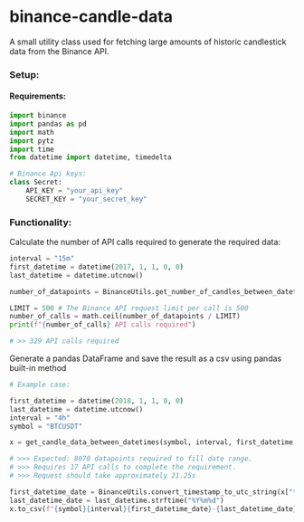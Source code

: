 # binance-candle-data

A small utility class used for fetching large amounts of historic candlestick data from the Binance API.

### Setup:

#### Requirements:
```python
import binance
import pandas as pd
import math
import pytz
import time
from datetime import datetime, timedelta

# Binance Api keys:
class Secret:
    API_KEY = "your_api_key"
    SECRET_KEY = "your_secret_key"
```

### Functionality:

Calculate the number of API calls required to generate the required data:
```python
interval = "15m"
first_datetime = datetime(2017, 1, 1, 0, 0)
last_datetime = datetime.utcnow()

number_of_datapoints = BinanceUtils.get_number_of_candles_between_datetimes(interval, start_datetime, end_datetime)

LIMIT = 500 # The Binance API request limit per call is 500
number_of_calls = math.ceil(number_of_datapoints / LIMIT)
print(f"{number_of_calls} API calls required")

# >> 329 API calls required
```
Generate a pandas DataFrame and save the result as a csv using pandas built-in method
```python
# Example case:

first_datetime = datetime(2018, 1, 1, 0, 0)
last_datetime = datetime.utcnow()
interval = "4h"
symbol = "BTCUSDT"

x = get_candle_data_between_datetimes(symbol, interval, first_datetime, last_datetime)

# >>> Expected: 8070 datapoints required to fill date range.
# >>> Requires 17 API calls to complete the requirement.
# >>> Request should take approximately 21.25s

first_datetime_date = BinanceUtils.convert_timestamp_to_utc_string(x["timestamp"][0]).strftime("%Y%m%d")
last_datetime_date = last_datetime.strftime("%Y%m%d")
x.to_csv(f"{symbol}{interval}{first_datetime_date}-{last_datetime_date}.csv")
```
